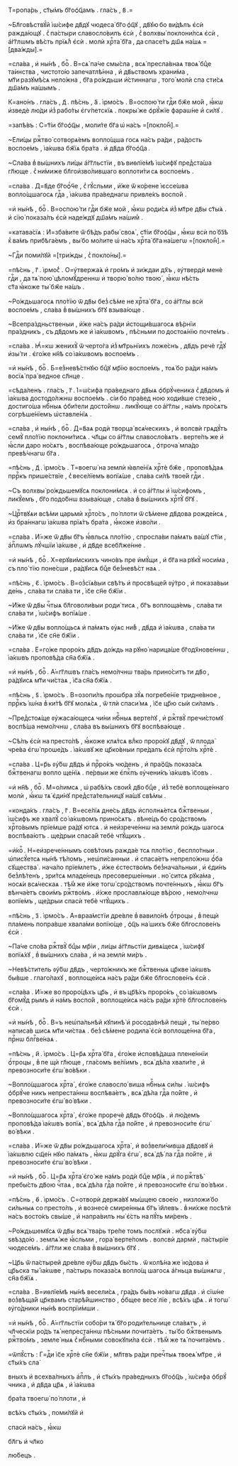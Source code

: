 Т=ропа́рь , ст҃ы́мъ бг҃оѻ҆ц҃амъ . гла́съ , в҃ .=

~Бл҃говѣствꙋ́й і҆ѡ́сифе дв҃дꙋ чюдеса̀ бг҃о ѻ҆ц҃ꙋ , дв҃ꙋю бо ви́дѣлъ є҆сѝ ражда́ющꙋ . с̾ па́стыри славосло́вилъ є҆сѝ , с̾ волхвы̀ поклони́лсѧ є҆сѝ , а҆́гг҃лѡмъ вѣ́сть прїѧ́л̾ є҆сѝ . молѝ хрⷭ҇та̀ бг҃а , да спасе́тъ дш҃ѧ на́шѧ =[два́жды].=

=сла́ва , и҆ ны́нѣ , боⷢ҇ . В=сѧ̀ па́че смы́сла , всѧ̀ пресла́внаѧ твоѧ̀ бцⷣе та́инства , чистото́ю запечатлѣ́нна , и҆ дв҃ьствомъ храни́ма , мт҃и разꙋмѣ́сѧ нело́жна , бг҃а ро́ждьши и҆́стиннагѡ , того̀ молѝ спа сти́сѧ дш҃а́мъ на́шымъ .

К=ано́нъ . гла́съ , д҃ . пѣ́снь , а҃ . і҆рмо́съ . В=оспою́ ти гдⷭ҇и бж҃е мо́й , ꙗ҆́кѡ и҆зведѐ лю́ди и҆з̾ рабо́ты є҆гѵ́петскїѧ . покры́ же ѻ҆рꙋ́жїе фараѡ́не и҆҆ си́лꙋ .

=запѣ́въ : С=т҃і́и бг҃оѻ҆ц҃ы , моли́те бг҃а ѡ҆ на́съ =[покло́н̾].=

~Е҆ли́цы ржⷭ҇тво̀ сотворѧ́емъ вопло́щша госѧ на́съ ра́ди , ра́дость воспое́мъ , і҆а́кѡва бж҃їѧ бра́та . и҆ дв҃да бг҃оѻ҆ц҃а .

~Сла́ва в̾ вы́шнихъ ли́цы а҆́гг҃льстїи , въ виѳлїе́мѣ і҆ѡ́сифꙋ пред̾ста́ша гл҃юще . с̾ ни́миже бл҃гои҆зво́лившаго воплоти́ти сѧ воспое́мъ .

=сла́ва . Д=в҃де бг҃оѻ҆́ч҃е , с̾ гꙋ́сльми , и҆́же ѿ ко́рене і҆єссе́ѡва вопло́щшагосѧ гдⷭ҇а , і҆а́кѡва пра́веднагѡ привле́къ воспо́й .

=и҆ ны́нѣ , боⷢ҇ . В=оспою́ ти гдⷭ҇и бж҃е мой , ꙗ҆́кѡ роди́сѧ и҆з̾ мт҃ре дв҃ы ст҃ы́ѧ . и҆ сїю̀ показа́лъ є҆сѝ наде́ждꙋ дш҃а́мъ на́шим̾ .

=катава́сїѧ : И҆=зба́вите ѿ бѣ́дъ рабы̀ своѧ̀ , ст҃і́и бг҃оѻ҆ц҃ы , ꙗ҆́кѡ всѝ по́ бз҃ѣ к̾ ва́мъ прибѣга́емъ , вы́ бо мо́лите ѡ҆ на́съ хрⷭ҇та̀ бг҃а на́шегѡ =[покло́н̾].=

~Гдⷭ҇и поми́лꙋй =[три́жды , с̾ покло́ны].=

=пѣ́снь , г҃ . і҆рмо́с̾ . О=у҆твержа́ѧ и҆ гро́мъ и҆ зи́ждаи дх҃ъ , ᲂу҆твердѝ менѐ гдⷭ҇и , да тѧ̀ пою̀ цѣломꙋ́дреннѡ и҆ творю̀ во́лю твою̀ , ꙗ҆́кѡ нѣ́сть ст҃а ꙗ҆́коже ты̀ бж҃е на́шъ .

~Ро́ждьшагосѧ пло́тїю ѿ дв҃ы без̾ сѣ́ме не хрⷭ҇та̀ бг҃а , со а҆́гг҃лы всѝ воспое́мъ , сла́ва в̾ вы́шнихъ бг҃ꙋ взыва́юще .

~Всепра́здньственыи , и҆́же на́съ ра́ди и҆стощи́вшагосѧ вѣ́рнїи пра́здникъ , съ дв҃домъ же и҆ і҆а́кѡвомъ , пѣ́сньми по достоѧ́нїю почте́мъ .

=сла́ва . Ꙗ҆́=кѡ женихꙋ̀ ѿ черто́га и҆з̾ мт҃рьнїихъ ложе́снъ , дв҃дъ речѐ гдⷭ҇ꙋ и҆зы́ ти . є҆го́же нн҃ѣ со і҆а́кѡвомъ воспое́мъ .

=и҆ ны́нѣ , боⷢ҇ . Б=ез̾невѣ́стнꙋю бцⷣꙋ мр҃і́ю воспое́мъ , тоѧ́ бо ра́ди на́мъ восїѧ̀ пра́ ведное сл҃нце .

=сѣда́ленъ . гла́съ , г҃ . І҆=ѡ́сифа пра́веднаго дв҃ыѧ ѻ҆брꙋ́ченика с̾ дв҃домъ и҆ і҆а́кѡва достодо́лжнѡ воспое́мъ . сі́и бо пра́вед ною ходи́вше стезе́ю , достиго́ша нбⷭ҇ныѧ ѻ҆би́тели досто́йнѡ . ликꙋ́юще со а҆́гг҃лы , на́мъ про́сѧтъ согрѣше́нїемъ ѡ҆ставле́нїѧ .

=сла́ва , и҆ ны́нѣ , боⷢ҇ . Д=в҃аѧ родѝ творца̀ всѧ́ческихъ , и҆ волсвѝ грѧдꙋ́тъ семꙋ̀ пло́тїю поклони́тисѧ . чл҃цы со а҆́гг҃лы славосло́вѧтъ . верте́пъ же и҆ ꙗ҆́сли даро но́сѧтъ , воспѣва́юще ро́ждьшагосѧ , ѻ҆троча̀ мла́до превѣ́чнагѡ бг҃а .

=пѣ́снь , д҃ . і҆рмо́съ . Т=воегѡ̀ на землѝ ꙗ҆вле́нїѧ хрⷭ҇тѐ бж҃е , проповѣ́даѧ пррⷪ҇къ прише́ствїе , с̾ весе́лїемъ вопїѧ́ше , сла́ва си́лѣ твое́й гдⷭ҇и .

~Съ волхвы̀ ро́ждьшемꙋсѧ поклони́мсѧ . и҆ со а҆́гг҃лы и҆ і҆ѡ́сифомъ , ликꙋ́емъ , бг҃о подо́бнѡ взыва́юще , сла́ва в̾ вы́шнихъ хрⷭ҇тꙋ̀ бг҃ꙋ .

~Црⷭ҇твꙋѧи всѣ́ми царьмѝ хрⷭ҇то́съ , по́ плоти ѿ сѣ́мене дв҃дова рожде́исѧ , и҆з бра́ннагѡ і҆а́кѡва прїѧ́тъ бра́та , ꙗ҆́коже и҆зво́ли .

=сла́ва . И҆́=же ѿ дв҃ы бг҃ъ ꙗ҆́вльсѧ пло́тїю , спросла́ви па́мѧть ва́шꙋ ст҃і́и , а҆пⷭ҇лѡмъ лꙋ́чшїи і҆а́кѡве , и҆ дв҃де всебл҃же́нне .

=и҆ ны́нѣ , боⷢ҇ . Х=ерꙋви́мскихъ чино́въ пре и҆мꙋ́щи , и҆ бг҃а на рꙋкꙋ̀ носи́ма , съ пло́ тїю поне́сши , ра́дꙋисѧ бцⷣе без̾невѣ́ст наѧ .

=пѣ́снь , є҃ . і҆рмо́съ . В=оз̾сїѧ́выи свѣ́тъ и҆ просвѣще́й ᲂу҆́тро , и҆ показа́выи де́нь , сла́ва ти сла́ва ти , і҆с҃е сн҃е бж҃їи .

~И҆́же ѿ дв҃ы чⷭ҇тыѧ бл҃говоли́выи роди́ тисѧ , бг҃ъ воплоща́емь , сла́ва ти сла́ва ти , і҆ѡ́сифъ вопїѧ́ше .

~И҆́же ѿ дв҃ы вопло́щьсѧ и҆ па́мѧть ᲂу҆ѧс ни́в̾ , дв҃да и҆ і҆а́кѡва , сла́ва ти сла́ва ти , і҆с҃е сн҃е бж҃їи .

=сла́ва . Е҆=го́же проро́къ дв҃дъ до́ждь на рꙋно̀ нарица́ше бг҃одх҃нове́ннѡ , і҆а́кѡвъ проповѣ́да сн҃а бж҃їѧ .

=и҆ ны́нѣ , боⷢ҇ . А҆́=гг҃лѡвъ гла́съ немо́лчнѡ тва́рь прино́ситъ ти дв҃о , ра́дꙋисѧ мт҃и чи́стаѧ , і҆с҃а сн҃а бж҃їѧ .

=пѣ́снь , ѕ҃ . і҆рмо́съ . В=озопи́лъ проѡбра зꙋ́ѧ погребе́нїе тридне́вное , пррⷪ҇къ і҆ѡ́на в̾ ки́тѣ бг҃ꙋ молѧ́сѧ , ѿ тлѝ спаси́ мѧ , і҆с҃е цр҃ю сы́и си́ламъ .

~Пред̾стоѧ́ще ᲂу҆жаса́ющесѧ чи́ни нбⷭ҇ныѧ верте́пꙋ , и҆ ржⷭ҇твꙋ̀ пречи́стомꙋ воспѣ́ша немо́лчнѡ , сла́ва въ вы́шнихъ бг҃ꙋ воспѣва́юще .

~Сѣ́лъ є҆сѝ на престо́лѣ , ꙗ҆́коже клѧ́тсѧ влⷣко проро́кꙋ дв҃дꙋ , ѿ плода̀ чре́ва є҆гѡ̀ проше́дъ . і҆а́кѡвꙋ же цр҃ко́вныи пре́далъ є҆сѝ прⷭ҇то́лъ хрⷭ҇тѐ .

=сла́ва . Ц=р҃ь ᲂу҆́бѡ дв҃дъ и҆ прⷪ҇ро́къ чю́денъ , и҆ пра́ѻ҆ц҃ъ показа́сѧ бжⷭ҇твенагѡ вопло ще́нїѧ . пе́рвыи же є҆пкⷭ҇пъ ᲂу҆чени́къ і҆а́кѡвъ і҆с҃овъ .

=и҆ нн҃ѣ , боⷢ҇ . М=о́лимсѧ , ѡ҆ рабѣ́хъ свои́х̾ дв҃о бцⷣе , и҆з̾ тебѐ воплоще́ннаго молѝ , ꙗ҆́кѡ тѧ̀ є҆ди́нꙋ пред̾ста́тельницꙋ на́шꙋ свѣ́мы .

=конда́къ . гла́съ , г҃ . В=есе́лїѧ дне́сь дв҃дъ и҆сполнѧ́етсѧ бжⷭ҇твеныи , і҆ѡ́сифъ же хвалꙋ̀ со і҆а́кѡвомъ прино́сѧтъ . вѣне́цъ бо сро́дствомъ хрⷭ҇то́вымъ прїе́мше ра́дꙋ ютсѧ . и҆ неи҆зрече́ннѡ на землѝ ро́ждь шагосѧ воспѣва́ютъ . ще́дрыи спаса́й тебѐ чтꙋ́щихъ .

=и҆́коⷭ҇ . Н=еи҆зрече́ннымъ совѣ́томъ ражда́е тсѧ пло́тїю , беспло́тныи . ѡ҆писꙋ́етсѧ ны́нѣ тѣ́ломъ , неѡ҆пи́санныи . и҆ спаса́етъ непрело́жнѡ ѻ҆́ба сꙋщества̀ . нача́ло прїе́млетъ , и҆́же є҆стество́мъ без̾нача́льныи , и҆ є҆ди́нъ без̾лѣ́тенъ , зри́тсѧ младе́нецъ пресоверше́нныи . но́ ситсѧ рꙋка́ма , носѧ́и всѧ́ческаѧ . тѣ́м̾ же и҆́же тогѡ̀ сро́дствомъ почте́нныхъ , ꙗ҆́кѡ бг҃ъ вѣнча́етъ свои́мъ ржⷭ҇тво́мъ . и҆́хже прославлѧ́юще вѣ́рою , немо́лчнѡ вопїе́мъ , ще́дрыи спасѝ тебѐ чтꙋ́щихъ .

=пѣ́снь , з҃ . і҆рмо́съ . А҆=враа́мстїи дре́вле в̾ вавило́нѣ ѻ҆́троцы , в̾ пещѝ пла́мень попра́вше хвала́ми вопїю́ще , ѻ҆ц҃ъ на́ шихъ бж҃е бл҃гослове́нъ є҆сѝ .

~Па́че сло́ва ржⷭ҇твꙋ̀ бцⷣы мр҃і́и , ли́цы а҆́гг҃льстїи дивѧ́щесѧ , і҆ѡ́сифꙋ вопїѧ́хꙋ , в̾ вы́шнихъ сла́ва , и҆ на землѝ ми́ръ .

~Невѣ́ститель ᲂу҆́бѡ дв҃дъ , черто́жникъ же бжⷭ҇твеныѧ цр҃кве і҆а́кѡвъ бы́вше . глаго́лахꙋ , воплоще́исѧ на́съ ра́ди бж҃е бл҃гослове́нъ є҆сѝ .

=сла́ва . И҆́=же во проро́цѣхъ цр҃ь , и҆ въ цр҃ѣ́хъ проро́къ , со і҆а́кѡвомъ бг҃омꙋ́д рымъ и҆ на́мъ воспо́й , воплоще́исѧ на́съ ра́ди хрⷭ҇тѐ бл҃гослове́нъ є҆сѝ .

=и҆ ны́нѣ , боⷢ҇ . В=ъ неѡ҆па́льнѣй кꙋпинѣ̀ и҆ росода́внѣй пещѝ , ты̀ пе́рво написа́в шисѧ мт҃и чи́стаѧ . без̾ сѣ́мене родила̀ є҆сѝ воплоще́нна бг҃а , прⷭ҇нѡ блгⷭ҇ве́наѧ .

=пѣ́снь , и҃ . і҆рмо́съ . Ц=р҃ѧ хрⷭ҇та̀ бг҃а , є҆го́же и҆сповѣ́даша плене́ннїи ѻ҆́троцы , в̾ пе щѝ гл҃юще , гла́сомъ ве́лїимъ , всѧ̀ дѣ́ла хвали́те , и҆҆ превозноси́те є҆гѡ̀ во́вѣки .

~Вопло́щшагосѧ хрⷭ҇та̀ , є҆го́же славосло́ виша нбⷭ҇ныѧ си́лы . і҆ѡ́сифъ ѻ҆брꙋ́че никъ непреста́ннѡ воспѣва́етъ , всѧ̀ дѣ́ла гдⷭ҇а по́йте , и҆ превозноси́те є҆гѡ̀ во́ вѣки .

~Вопло́щшагосѧ хрⷭ҇та̀ , є҆го́же проречѐ дв҃дъ бг҃оѻ҆ц҃ъ . и҆ лю́демъ проповѣ́да і҆а́кѡвъ вопїѧ̀ , всѧ̀ дѣ́ла гдⷭ҇а по́йте , и҆ превозноси́те є҆гѡ̀ во́ вѣки .

=сла́ва . И҆́=же ѿ дв҃ы ро́ждьшагосѧ хрⷭ҇та̀ , и҆ воз̾вели́чивша дв҃довꙋ и҆ і҆а́кѡвлю сщ҃е́н нꙋю па́мѧть , ꙗ҆́кѡ дрꙋ́га є҆гѡ̀ , всѧ̀ дѣ́ ла гдⷭ҇а по́йте , и҆ превозноси́те є҆гѡ̀ во́ вѣки .

=и҆ ны́нѣ , боⷢ҇ . Ц=р҃ѧ хрⷭ҇та̀ є҆го́ же на́мъ родѝ бцⷣе мр҃і́ѧ , и҆ по ржⷭ҇твѣ̀ пребы́сть дв҃ою чⷭ҇таѧ , всѧ̀ дѣ́ла гдⷭ҇а по́йте , и҆ превозноси́те є҆гѡ̀ во́ вѣки .

=пѣ́снь , ѳ҃ . і҆рмо́съ . С=отворѝ держа́вꙋ мы́шцею свое́ю , низложи́ бо си́льныѧ со престо́лъ , и҆ вознесѐ смире́нныѧ бг҃ъ і҆и҃левъ . в̾ ни́хже посѣтѝ на́съ восто́къ свы́ше , и҆ напра́вилъ ны̀ є҆́сть на пꙋ́ть ми́ренъ .

~Ро́ждьшемꙋсѧ ѿ дв҃ы всѧ̀ тва́рь тре́пе томъ послꙋжѝ . нб҃са̀ ᲂу҆́бѡ ѕвѣздо́ю . землѧ́ же ꙗ҆́сльми , гора̀ верте́помъ . волсвѝ дармѝ , па́стырїе чюдесе́мъ . а҆́гг҃ли же сла́ва в̾ вы́шнихъ бг҃ꙋ .

~Цр҃ь ѿ па́стырей дре́вле ᲂу҆́бѡ дв҃дъ бы́сть . ѿ колѣ́на же і҆ю́дова и҆ цр҃ьска ты̀ і҆а́кѡве , па́стырь показа́сѧ вопло́щ шагосѧ а҆́гньца вы́шнѧгѡ , сн҃а бж҃їѧ .

=сла́ва . В=иѳлїе́мѣ ны́нѣ весели́сѧ , гра́дъ бы́въ но́вагѡ дв҃да . и҆ сїѡ́не воз̾вѣща́й цр҃квамъ старѣ́йшинство , ѻ҆́бщее весе́ лїе , всѣ́хъ цр҃ѧ . и҆ тогѡ̀ ᲂу҆го́дники ны́нѣ воспрїи́мши .

=и҆ ны́нѣ , боⷢ҇ . А҆́=гг҃льстїи собо́ри тѧ̀ бг҃о роди́тельнице сла́вѧтъ , и҆ чл҃ческїи ро́дъ тѧ̀ непреста́ннѡ пѣ́сньми почита́етъ . ты́ бо бжⷭ҇твенымъ ржⷭ҇тво́мъ , земле́ ныѧ с̾ нбⷭ҇ными совокꙋпи́ла є҆сѝ . тѣ́м̾ же тѧ̀ почита́емъ .

=ѿпꙋ́стъ : Г=дⷭ҇и і҆с҃е хрⷭ҇тѐ сн҃е бж҃їи , мл҃твъ ра́ди пречⷭ҇тыѧ твоеѧ̀ мт҃ре , и҆ ст҃ы́хъ сла́

вныхъ и҆ всехва́лныхъ а҆пⷭ҇лъ , и҆ ст҃ы́хъ пра́ведныхъ бг҃оѻ҆ц҃ъ , і҆ѡ́сифа ѻ҆брꙋ́ чника , и҆ дв҃да цр҃ѧ , и҆ і҆а́кѡва

бра́та твоегѡ̀ по́ плоти , и҆

всѣ́хъ ст҃ы́хъ , поми́лꙋй и҆

спасѝ на́съ , ꙗ҆́кѡ

бл҃гъ и҆ чл҃ко

лю́бецъ .

